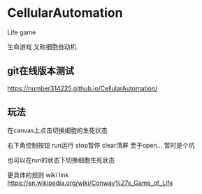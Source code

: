 # CellularAutomation
Life game

生命游戏 又称细胞自动机

git在线版本测试
-------------------------

https://number314225.github.io/CellularAutomation/

玩法
----------------------

在canvas上点击切换细胞的生死状态

右下角控制按钮 run运行 stop暂停 clear清屏 至于open... 暂时是个坑

也可以在run的状态下切换细胞生死状态

更具体的规则 wiki link https://en.wikipedia.org/wiki/Conway%27s_Game_of_Life
